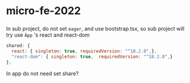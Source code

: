 # micro-fe-2022


###

In sub project, do not set `eager`, and use bootstrap.tsx, so sub project will try use `Àpp` 's  react and react-dom
```js
shared: {
  react: { singleton: true, requiredVersion: "^18.2.0",},
  "react-dom": { singleton: true,  requiredVersion: "^18.2.0",}
},
```

In app do not need set share?